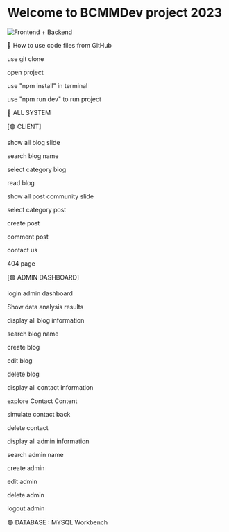 # Welcome to BCMMDev project 2023

![Frontend + Backend](https://github.com/ChatchawanDew404/BCMMdev_project_2023/assets/89406698/800ff8fd-694b-4d37-ae9d-fc7d81316565)

💖 How to use code files from GitHub

use git clone

open project

use "npm install" in terminal

use "npm run dev" to run project

💖 ALL SYSTEM

[🟢 CLIENT]

show all blog slide

search blog name

select category blog

read blog

show all post community slide

select category post

create post

comment post

contact us

404 page

[🟢 ADMIN DASHBOARD]

login admin dashboard

Show data analysis results

display all blog information

search blog name

create blog

edit blog

delete blog

display all contact information

explore Contact Content

simulate contact back

delete contact

display all admin information

search admin name

create admin

edit admin

delete admin

logout admin

🟢 DATABASE : MYSQL Workbench
